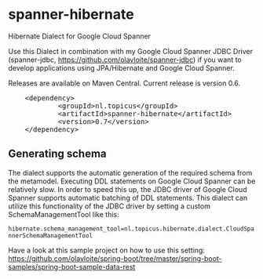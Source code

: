 # spanner-hibernate
Hibernate Dialect for Google Cloud Spanner

Use this Dialect in combination with my Google Cloud Spanner JDBC Driver (spanner-jdbc, https://github.com/olavloite/spanner-jdbc) if you want to develop applications using JPA/Hibernate and Google Cloud Spanner.

Releases are available on Maven Central. Current release is version 0.6.

<div class="highlight highlight-text-xml"><pre>
	&lt;<span class="pl-ent">dependency</span>&gt;
    		&lt;<span class="pl-ent">groupId</span>&gt;nl.topicus&lt;/<span class="pl-ent">groupId</span>&gt;
    		&lt;<span class="pl-ent">artifactId</span>&gt;spanner-hibernate&lt;/<span class="pl-ent">artifactId</span>&gt;
    		&lt;<span class="pl-ent">version</span>&gt;0.7&lt;/<span class="pl-ent">version</span>&gt;
	&lt;/<span class="pl-ent">dependency</span>&gt;
</pre></div>

## Generating schema
The dialect supports the automatic generation of the required schema from the metamodel. Executing DDL statements on Google Cloud Spanner can be relatively slow. In order to speed this up, the JDBC driver of Google Cloud Spanner supports automatic batching of DDL statements. This dialect can utilize this functionality of the JDBC driver by setting a custom SchemaManagementTool like this:

`hibernate.schema_management_tool=nl.topicus.hibernate.dialect.CloudSpannerSchemaManagementTool`

Have a look at this sample project on how to use this setting: https://github.com/olavloite/spring-boot/tree/master/spring-boot-samples/spring-boot-sample-data-rest
